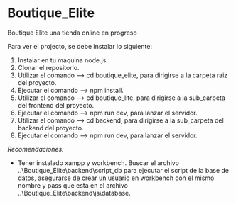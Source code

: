# Boutique_Elite
Boutique Elite una tienda online en progreso

Para ver el projecto, se debe instalar lo siguiente:
1. Instalar en tu maquina node.js.
2. Clonar el repositorio.
3. Utilizar el comando --> cd boutique_elite, para dirigirse a la carpeta raiz del proyecto.
4. Ejecutar el comando --> npm install.
5. Utilizar el comando --> cd boutique_lite, para dirigirse a la sub_carpeta del frontend del proyecto.
6. Ejecutar el comando --> npm run dev, para lanzar el servidor.
7. Utilizar el comando --> cd backend, para dirigirse a la sub_carpeta del backend del proyecto.
8. Ejecutar el comando --> npm run dev, para lanzar el servidor.

*Recomendaciones:*
- Tener instalado xampp y workbench.
Buscar el archivo ..\Boutique_Elite\backend\script_db para ejecutar el script de la base de datos, 
asegurarse de crear un usuario en workbench con el mismo nombre y pass que esta en el 
archivo ..\Boutique_Elite\backend\js\database.
